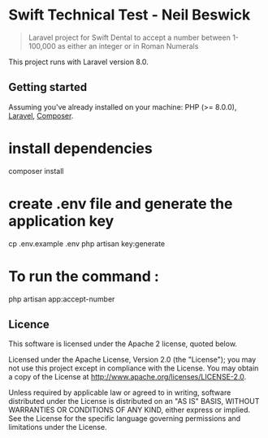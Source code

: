 # Swift Technical Test - Neil Beswick

> Laravel project for Swift Dental to accept a number between 1-100,000 as either an integer or in Roman Numerals

This project runs with Laravel version 8.0.

## Getting started

Assuming you've already installed on your machine: PHP (>= 8.0.0), [Laravel](https://laravel.com), [Composer](https://getcomposer.org).

# install dependencies

composer install

# create .env file and generate the application key

cp .env.example .env
php artisan key:generate

# To run the command :

php artisan app:accept-number <number>

## Licence

This software is licensed under the Apache 2 license, quoted below.

Licensed under the Apache License, Version 2.0 (the "License"); you may not use this project except in compliance with the License. You may obtain a copy of the License at http://www.apache.org/licenses/LICENSE-2.0.

Unless required by applicable law or agreed to in writing, software distributed under the License is distributed on an "AS IS" BASIS, WITHOUT WARRANTIES OR CONDITIONS OF ANY KIND, either express or implied. See the License for the specific language governing permissions and limitations under the License.
